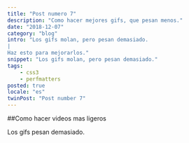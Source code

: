 ```yaml
---
title: "Post numero 7"
description: "Como hacer mejores gifs, que pesan menos."
date: "2018-12-07"
category: "blog"
intro: "Los gifs molan, pero pesan demasiado.
|
Haz esto para mejorarlos."
snippet: "Los gifs molan, pero pesan demasiado."
tags:
    - css3
    - perfmatters
posted: true
locale: "es"
twinPost: "Post number 7"
---
```


##Como hacer videos mas ligeros

Los gifs pesan demasiado.